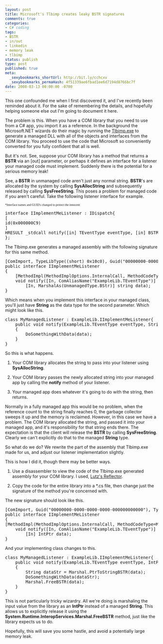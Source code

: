 ```yaml
---
layout: post
title: Microsoft's Tlbimp creates leaky BSTR signatures
comments: true
categories:
- C# coding
tags:
- BSTR
- in/out
- linkedin
- memory leak
- tlbimp
status: publish
type: post
published: true
meta:
  _sexybookmarks_shortUrl: http://bit.ly/cchcxv
  _sexybookmarks_permaHash: 4f51339ae6fbad1ee6d7194d8766bc7f
date: 2008-03-13 00:00:00 -0700
---
```

This one confounded me when I first discovered it, and I've recently been reminded about it.  For the sake of remembering the details, and hopefully helping someone else out I'm going to document it here.

The problem is this.  When you have a COM library that you need to use from a C# app, you import it as a reference.  In the background the Microsoft.NET wizards do their magic by running the <a href="http://msdn2.microsoft.com/en-us/library/tt0cf3sx(VS.80).aspx">Tlbimp.exe</a> to generate a managed DLL with all of the objects and interfaces from the COM library.  You proceed to use the code that Microsoft so conveniently converted for you fully confident that all is well.

But it's not.  See, suppose your COM library has a method that returns a <strong>BSTR</strong> via an [out] parameter, or perhaps it defines an interface for a listener your managed code must implement.  Suddenly there is the potential for a serious memory leak!

See, a <strong>BSTR</strong> in unmanaged code aren't just any normal string.  <strong>BSTR</strong>'s are allocated by the system by calling <strong>SysAllocString</strong> and subsequently released by calling <strong>SysFreeString</strong>.  This poses a problem for managed code if you aren't careful.  Take the following listener interface for example.
<p style="font-family: italic; font-size: 10px">*Interface names and GUID's changed to protect the innocent</p>

<pre line="1" lang="idl">
interface IImplementMeListener : IDispatch{
[
id(0x000000C9)
]
HRESULT _stdcall notify([in] TEventType eventType, [in] BSTR data );
};</pre>
The Tlbimp.exe generates a managed assembly with the following signature for this same method.
<pre line="1" lang="csharp">
[ComImport, TypeLibType((short) 0x10c0), Guid("00000000-0000-0000-0000-000000000000")]
public interface IImplementMeListener
{
    [MethodImpl(MethodImplOptions.InternalCall, MethodCodeType=MethodCodeType.Runtime), DispId(0xc9)]
    void notify([In, ComAliasName("ExampleLib.TEventType")] TEventType eventType,
        [In, MarshalAs(UnmanagedType.BStr)] string data);
}</pre>
Which means when you implement this interface in your managed class, you'll just have <strong>String</strong> as the data type for the second parameter.  Which might look like this.
<pre line="1" lang="csharp">
class MyManagedListener : ExampleLib.IImplementMeListener{
    public void notify(ExampleLib.TEventType eventType, String data)
    {
        DoSomethingWithData(data);
    }
}</pre>
So this is what happens.

1) Your COM library allocates the string to pass into your listener using <strong>SysAllocString</strong>.

2) Your COM library passes the newly allocated string into your managed app by calling the <strong>notify</strong> method of your listener.

3) Your managed app does whatever it's going to do with the string, then returns.

Normally in a fully managed app this would be no problem, when the reference count to the string finally reaches 0, the garbage collector sweeps it up and the memory is reclaimed.  However, in this case we have a problem.  The COM library allocated the string, and passed it into your managed app, and it's responsibility for that string ends there.  The expectation is that the client will release the <strong>BSTR</strong> by calling <strong>SysFreeString</strong>.  Clearly we can't explicitly do that to the managed <strong>String</strong> type.

So what do we do?  We rewrite the part of the assembly that Tlbimp.exe made for us, and adjust our listener implementation slightly.

This is how I did it, though there may be better ways.

1) Use a disassembler to view the code of the Tlbimp.exe generated assembly for your COM library.  I used, <a href="http://www.aisto.com/roeder/dotnet/">Lutz's Reflector</a>.

2) Copy the code for the entire library into a *.cs file, then change just the signature of the method you're concerned with.

The new signature should look like this.
<pre line="1" lang="csharp">
[ComImport, Guid("00000000-0000-0000-0000-000000000000"), TypeLibType((short) 0x10c0)]
public interface IImplementMeListener
{
[MethodImpl(MethodImplOptions.InternalCall, MethodCodeType=MethodCodeType.Runtime), DispId(0xc9)]
    void notify([In, ComAliasName("ExampleLib.TEventType")] TEventType eventType,
        [In] IntPtr data);
}</pre>
And your implementing class changes to this.
<pre line="1" lang="csharp">
class MyManagedListener : ExampleLib.IImplementMeListener{
    public void notify(ExampleLib.TEventType eventType, IntPtr data)
    {
        String dataStr = Marshal.PtrToStringBSTR(data);
        DoSomethingWithData(dataStr);
        Marshal.FreeBSTR(data);
    }
}</pre>
This is not particularly tricky wizardry.  All we're doing is marshaling the input value from the library as an <strong>IntPtr</strong> instead of a managed <strong>String</strong>.  This allows us to explicitly release it using the <strong>System.Runtime.InteropServices.Marshal.FreeBSTR</strong> method, just like the library expects us to do.

Hopefully, this will save you some hastle, and avoid a potentially large memory leak.
